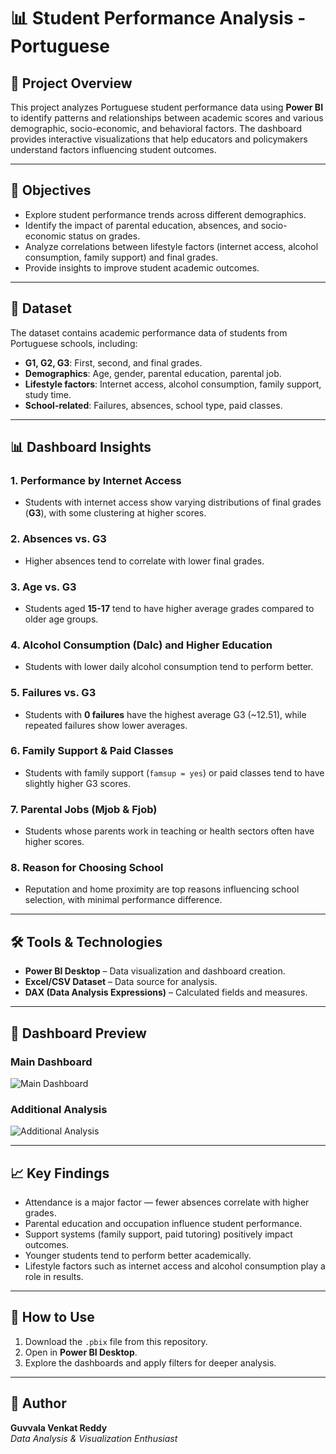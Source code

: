 # 📊 Student Performance Analysis - Portuguese

## 📝 Project Overview
This project analyzes Portuguese student performance data using **Power BI** to identify patterns and relationships between academic scores and various demographic, socio-economic, and behavioral factors. The dashboard provides interactive visualizations that help educators and policymakers understand factors influencing student outcomes.

---

## 🎯 Objectives
- Explore student performance trends across different demographics.
- Identify the impact of parental education, absences, and socio-economic status on grades.
- Analyze correlations between lifestyle factors (internet access, alcohol consumption, family support) and final grades.
- Provide insights to improve student academic outcomes.

---

## 📂 Dataset
The dataset contains academic performance data of students from Portuguese schools, including:
- **G1, G2, G3**: First, second, and final grades.
- **Demographics**: Age, gender, parental education, parental job.
- **Lifestyle factors**: Internet access, alcohol consumption, family support, study time.
- **School-related**: Failures, absences, school type, paid classes.

---

## 📊 Dashboard Insights
### 1. **Performance by Internet Access**
- Students with internet access show varying distributions of final grades (**G3**), with some clustering at higher scores.

### 2. **Absences vs. G3**
- Higher absences tend to correlate with lower final grades.

### 3. **Age vs. G3**
- Students aged **15-17** tend to have higher average grades compared to older age groups.

### 4. **Alcohol Consumption (Dalc) and Higher Education**
- Students with lower daily alcohol consumption tend to perform better.

### 5. **Failures vs. G3**
- Students with **0 failures** have the highest average G3 (~12.51), while repeated failures show lower averages.

### 6. **Family Support & Paid Classes**
- Students with family support (`famsup = yes`) or paid classes tend to have slightly higher G3 scores.

### 7. **Parental Jobs (Mjob & Fjob)**
- Students whose parents work in teaching or health sectors often have higher scores.

### 8. **Reason for Choosing School**
- Reputation and home proximity are top reasons influencing school selection, with minimal performance difference.

---

## 🛠 Tools & Technologies
- **Power BI Desktop** – Data visualization and dashboard creation.
- **Excel/CSV Dataset** – Data source for analysis.
- **DAX (Data Analysis Expressions)** – Calculated fields and measures.

---

## 📸 Dashboard Preview

### Main Dashboard  
![Main Dashboard](<img width="1154" height="651" alt="image" src="https://github.com/user-attachments/assets/056a5a8b-e6da-4559-9c49-4e1d579f6d11" />)

### Additional Analysis  
![Additional Analysis](<img width="1163" height="646" alt="image" src="https://github.com/user-attachments/assets/f2b73857-a245-4453-9490-c43970329603" />)

---

## 📈 Key Findings
- Attendance is a major factor — fewer absences correlate with higher grades.
- Parental education and occupation influence student performance.
- Support systems (family support, paid tutoring) positively impact outcomes.
- Younger students tend to perform better academically.
- Lifestyle factors such as internet access and alcohol consumption play a role in results.

---

## 🚀 How to Use
1. Download the `.pbix` file from this repository.
2. Open in **Power BI Desktop**.
3. Explore the dashboards and apply filters for deeper analysis.

---

## 📌 Author
**Guvvala Venkat Reddy**  
*Data Analysis & Visualization Enthusiast*  

